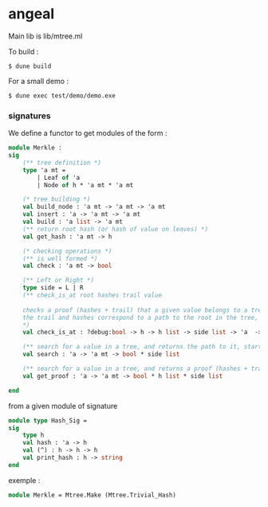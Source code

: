 # angeal


Main lib is lib/mtree.ml

To build : 
```shell
$ dune build
```
For a small demo :
```shell
$ dune exec test/demo/demo.exe
```

### signatures

We define a functor to get modules of the form :
```ocaml
module Merkle :
sig
    (** tree definition *)
    type 'a mt = 
        | Leaf of 'a 
        | Node of h * 'a mt * 'a mt 

    (* tree building *)
    val build_node : 'a mt -> 'a mt -> 'a mt
    val insert : 'a -> 'a mt -> 'a mt
    val build : 'a list -> 'a mt
    (** return root hash (or hash of value on leaves) *)
    val get_hash : 'a mt -> h

    (* checking operations *)
    (** is well formed *)
    val check : 'a mt -> bool

    (** Left or Right *)
    type side = L | R
    (** check_is_at root hashes trail value 
    
    checks a proof (hashes + trail) that a given value belongs to a tree with a given root     
    the trail and hashes correspond to a path to the root in the tree, starting at the value.
    *)
    val check_is_at : ?debug:bool -> h -> h list -> side list -> 'a  -> bool

    (** search for a value in a tree, and returns the path to it, starting from the root *)
    val search : 'a -> 'a mt -> bool * side list

    (** search for a value in a tree, and returns a proof (hashes + trail, starting at value, back to the root) *)
    val get_proof : 'a -> 'a mt -> bool * h list * side list

end
```

from a given module of signature
```ocaml
module type Hash_Sig =
sig
    type h
    val hash : 'a -> h
    val (^) : h -> h -> h
    val print_hash : h -> string
end
```

exemple : 
```ocaml
module Merkle = Mtree.Make (Mtree.Trivial_Hash)
```
